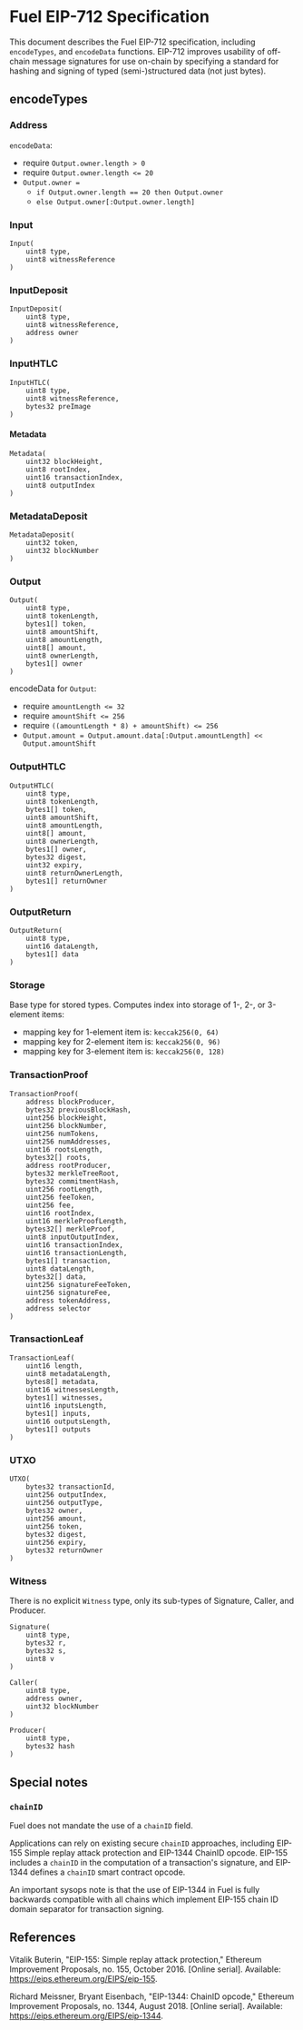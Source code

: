 # Fuel EIP-712 Specification

This document describes the Fuel EIP-712 specification, including `encodeTypes`, and `encodeData` functions.
EIP-712 improves usability of off-chain message signatures for use on-chain by specifying a standard for hashing and signing of typed (semi-)structured data (not just bytes).

## encodeTypes

### Address

`encodeData`:

* require `Output.owner.length > 0`
* require `Output.owner.length <= 20`
* `Output.owner =`
  * `if Output.owner.length == 20 then Output.owner`
  * `else Output.owner[:Output.owner.length]`

### Input

```
Input(
    uint8 type,
    uint8 witnessReference
)
```

### InputDeposit

```
InputDeposit(
    uint8 type,
    uint8 witnessReference,
    address owner
)
```

### InputHTLC

```
InputHTLC(
    uint8 type,
    uint8 witnessReference,
    bytes32 preImage
)
```

#### Metadata

```
Metadata(
    uint32 blockHeight,
    uint8 rootIndex,
    uint16 transactionIndex,
    uint8 outputIndex
)
```

### MetadataDeposit

```
MetadataDeposit(
    uint32 token,
    uint32 blockNumber
)
```

### Output

```
Output(
    uint8 type,
    uint8 tokenLength,
    bytes1[] token,
    uint8 amountShift,
    uint8 amountLength,
    uint8[] amount,
    uint8 ownerLength,
    bytes1[] owner
)
```

encodeData for `Output`:

* require `amountLength <= 32`
* require `amountShift <= 256`
* require `((amountLength * 8) + amountShift) <= 256`
* `Output.amount = Output.amount.data[:Output.amountLength] << Output.amountShift`

### OutputHTLC

```
OutputHTLC(
    uint8 type,
    uint8 tokenLength,
    bytes1[] token,
    uint8 amountShift,
    uint8 amountLength,
    uint8[] amount,
    uint8 ownerLength,
    bytes1[] owner,
    bytes32 digest,
    uint32 expiry,
    uint8 returnOwnerLength,
    bytes1[] returnOwner
)
```

### OutputReturn

```
OutputReturn(
    uint8 type,
    uint16 dataLength,
    bytes1[] data
)
```

### Storage

Base type for stored types. Computes index into storage of 1-, 2-, or 3-element items:

* mapping key for 1-element item is: `keccak256(0, 64)`
* mapping key for 2-element item is: `keccak256(0, 96)`
* mapping key for 3-element item is: `keccak256(0, 128)`

### TransactionProof

```
TransactionProof(
    address blockProducer,
    bytes32 previousBlockHash,
    uint256 blockHeight,
    uint256 blockNumber,
    uint256 numTokens,
    uint256 numAddresses,
    uint16 rootsLength,
    bytes32[] roots,
    address rootProducer,
    bytes32 merkleTreeRoot,
    bytes32 commitmentHash,
    uint256 rootLength,
    uint256 feeToken,
    uint256 fee,
    uint16 rootIndex,
    uint16 merkleProofLength,
    bytes32[] merkleProof,
    uint8 inputOutputIndex,
    uint16 transactionIndex,
    uint16 transactionLength,
    bytes1[] transaction,
    uint8 dataLength,
    bytes32[] data,
    uint256 signatureFeeToken,
    uint256 signatureFee,
    address tokenAddress,
    address selector
)
```

### TransactionLeaf

```
TransactionLeaf(
    uint16 length,
    uint8 metadataLength,
    bytes8[] metadata,
    uint16 witnessesLength,
    bytes1[] witnesses,
    uint16 inputsLength,
    bytes1[] inputs,
    uint16 outputsLength,
    bytes1[] outputs
)
```

### UTXO

```
UTXO(
    bytes32 transactionId,
    uint256 outputIndex,
    uint256 outputType,
    bytes32 owner,
    uint256 amount,
    uint256 token,
    bytes32 digest,
    uint256 expiry,
    bytes32 returnOwner
)
```

### Witness

There is no explicit `Witness` type, only its sub-types of Signature, Caller, and  Producer.

```
Signature(
    uint8 type,
    bytes32 r,
    bytes32 s,
    uint8 v
)
```

```
Caller(
    uint8 type,
    address owner,
    uint32 blockNumber
)
```

```
Producer(
    uint8 type,
    bytes32 hash
)
```

## Special notes

### `chainID`

Fuel does not mandate the use of a `chainID` field.

Applications can rely on existing secure `chainID` approaches, including EIP-155 Simple replay attack protection and EIP-1344 ChainID opcode. EIP-155 includes a `chainID` in the computation of a transaction's signature, and EIP-1344 defines a `chainID` smart contract opcode. 
 
 An important sysops note is that the use of EIP-1344 in Fuel is fully backwards compatible with all chains which implement EIP-155 chain ID domain separator for transaction signing.  
 
## References
 
Vitalik Buterin, "EIP-155: Simple replay attack protection," Ethereum Improvement Proposals, no. 155, October 2016. [Online serial]. Available: https://eips.ethereum.org/EIPS/eip-155.
 
Richard Meissner, Bryant Eisenbach, "EIP-1344: ChainID opcode," Ethereum Improvement Proposals, no. 1344, August 2018. [Online serial]. Available: https://eips.ethereum.org/EIPS/eip-1344.
